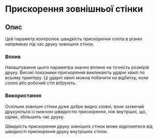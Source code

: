 Прискорення зовнішньої стінки
====

## **Опис**

Цей параметр контролює швидкість прискорення сопла в різних напрямках під час друку зовнішніх стінок.

### **Вплив**

Налаштування цього параметра значно вплине на точність розмірів друку. Високі показники прискорення викликають ударні хвилі по всьому принтеру. Ці ударні хвилі можна побачити на відбитку, коли сопло або робочий стіл вібрують.

### **Використання**

Оскільки зовнішні стінки дуже добре видно ззовні, вони зазвичай друкуються із нижчою швидкістю прискорення, ніж внутрішні, що, однак, збільшить час друку.

Швидкість прискорення друку зовнішніх стінок може відрізнятися від швидкості прискорення друку внутрішніх стінок.
